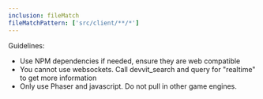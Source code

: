 ```yaml
---
inclusion: fileMatch
fileMatchPattern: ['src/client/**/*']
---
```

Guidelines:
- Use NPM dependencies if needed, ensure they are web compatible
- You cannot use websockets. Call devvit_search and query for "realtime" to get more information
- Only use Phaser and javascript. Do not pull in other game engines.

